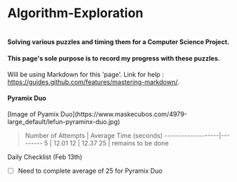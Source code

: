 # Algorithm-Exploration
# <h4> Solving various puzzles and timing them for a Computer Science Project. </h4>
<h4> This page's sole purpose is to record my progress with these puzzles. </h4>

Will be using Markdown for this 'page'. Link for help : https://guides.github.com/features/mastering-markdown/. 

<h4> Pyramix Duo </h4>
[Image of Pyamix Duo](https://www.maskecubos.com/4979-large_default/lefun-pyraminx-duo.jpg)
 
 >Number of Attempts | Average Time (seconds)
 -------------------|---------
5     |   12.01
12 | 12.37 
25 | remains to be done 

Daily Checklist (Feb 13th)
- [ ] Need to complete average of 25 for Pyramix Duo
